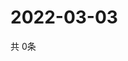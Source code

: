 # 2022-03-03
  共 0条

  <!-- BEGIN -->
  <!-- 最后更新时间Thu Mar 03 2022 11:03:21 GMT+0000 (Coordinated Universal Time) -->
  
  <!-- END -->
  
  